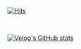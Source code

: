 [![Hits](https://hits.seeyoufarm.com/api/count/incr/badge.svg?url=https%3A%2F%2Fgithub.com%2Fsilverbeen&count_bg=%2389A7FF&title_bg=%23555555&icon=instagram.svg&icon_color=%23E7E7E7&title=hits&edge_flat=false)](https://hits.seeyoufarm.com)

<br/>

[![Velog's GitHub stats](https://velog-readme-stats.vercel.app/api?name=silverbeen&slug=7th-HighThon-대상-후기)](https://velog.io/@silverbeen/Naver-Map-%EC%9E%90%EC%9C%A0%EB%A1%AD%EA%B2%8C-%ED%99%9C%EC%9A%A9%ED%95%98%EA%B8%B0)

<!-- 
[![Top Langs](https://github-readme-stats.vercel.app/api/top-langs/?username=silverbeen&layout=compact)](https://github.com/silverbeen/github-readme-stats)

 -->
